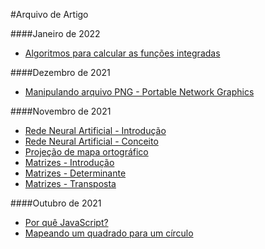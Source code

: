 #Arquivo de Artigo

####Janeiro de 2022

* [Algoritmos para calcular as funções integradas](./?page=archive&id=202201061155)

####Dezembro de 2021

* [Manipulando arquivo PNG - Portable Network Graphics](./?page=archive&id=202112151417)

####Novembro de 2021

* [Rede Neural Artificial - Introdução](./?page=archive&id=202111141717)
* [Rede Neural Artificial - Conceito](./?page=archive&id=202111151625)
* [Projeção de mapa ortográfico](./?page=archive&id=202111170924)
* [Matrizes - Introdução](./?page=archive&id=202111211452)
* [Matrizes - Determinante](./?page=archive&id=202111242037)
* [Matrizes - Transposta](./?page=archive&id=202111281430)

####Outubro de 2021

* [Por quê JavaScript?](./?page=archive&id=202110150947)
* [Mapeando um quadrado para um círculo](./?page=archive&id=202110171950)